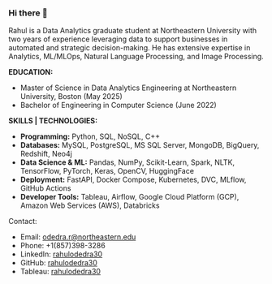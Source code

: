### Hi there 👋

Rahul is a Data Analytics graduate student at Northeastern University with two years of experience leveraging data to support businesses in automated and strategic decision-making. He has extensive expertise in Analytics, ML/MLOps, Natural Language Processing, and Image Processing.

**EDUCATION:**  
- Master of Science in Data Analytics Engineering at Northeastern University, Boston (May 2025)
- Bachelor of Engineering in Computer Science (June 2022) <br>

**SKILLS | TECHNOLOGIES:** <br>
- **Programming:** Python, SQL, NoSQL, C++ <br>
- **Databases:** MySQL, PostgreSQL, MS SQL Server, MongoDB, BigQuery, Redshift, Neo4j <br>
- **Data Science & ML:** Pandas, NumPy, Scikit-Learn, Spark, NLTK, TensorFlow, PyTorch, Keras, OpenCV, HuggingFace <br>
- **Deployment:** FastAPI, Docker Compose, Kubernetes, DVC, MLflow, GitHub Actions  <br>
- **Developer Tools:** Tableau, Airflow, Google Cloud Platform (GCP), Amazon Web Services (AWS), Databricks <br>

  
Contact:
- Email: odedra.r@northeastern.edu 
- Phone: +1(857)398-3286 
- LinkedIn: [rahulodedra30](https://www.linkedin.com/in/rahulodedra30) 
- GitHub: [rahulodedra30](https://github.com/rahulodedra30)
- Tableau: [rahulodedra30](https://public.tableau.com/app/profile/rahulodedra30)
